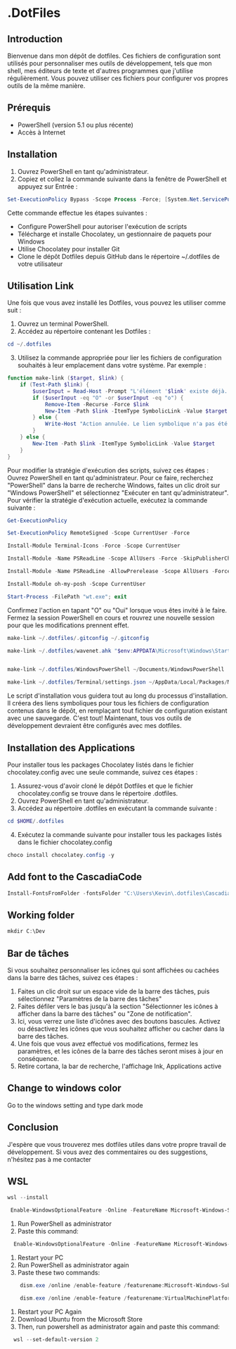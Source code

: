 # .DotFiles
## Introduction
Bienvenue dans mon dépôt de dotfiles. Ces fichiers de configuration sont utilisés pour personnaliser mes outils de développement, tels que mon shell, mes éditeurs de texte et d'autres programmes que j'utilise régulièrement. Vous pouvez utiliser ces fichiers pour configurer vos propres outils de la même manière.

## Prérequis
* PowerShell (version 5.1 ou plus récente)
* Accès à Internet
## Installation
1. Ouvrez PowerShell en tant qu'administrateur.
1. Copiez et collez la commande suivante dans la fenêtre de PowerShell et appuyez sur Entrée :
```powershell
Set-ExecutionPolicy Bypass -Scope Process -Force; [System.Net.ServicePointManager]::SecurityProtocol = [System.Net.SecurityProtocolType]::Tls12; iex ((New-Object System.Net.WebClient).DownloadString('https://community.chocolatey.org/install.ps1')) ; SET "PATH=%PATH%;%ALLUSERSPROFILE%\chocolatey\bin" ; refreshenv ; choco install git -y; git clone https://github.com/KevinDoremy/Dotfiles.git $HOME/.dotfiles 
```
Cette commande effectue les étapes suivantes :

* Configure PowerShell pour autoriser l'exécution de scripts
* Télécharge et installe Chocolatey, un gestionnaire de paquets pour Windows
* Utilise Chocolatey pour installer Git
* Clone le dépôt Dotfiles depuis GitHub dans le répertoire ~/.dotfiles de votre utilisateur
## Utilisation Link
Une fois que vous avez installé les Dotfiles, vous pouvez les utiliser comme suit :

1. Ouvrez un terminal PowerShell.
2. Accédez au répertoire contenant les Dotfiles :
```powershell
cd ~/.dotfiles
```
3. Utilisez la commande appropriée pour lier les fichiers de configuration souhaités à leur emplacement dans votre système. Par exemple :
```powershell 
function make-link ($target, $link) {
    if (Test-Path $link) {
        $userInput = Read-Host -Prompt "L'élément '$link' existe déjà. Voulez-vous le remplacer ? (O/N)"
        if ($userInput -eq "O" -or $userInput -eq "o") {
            Remove-Item -Recurse -Force $link
            New-Item -Path $link -ItemType SymbolicLink -Value $target
        } else {
            Write-Host "Action annulée. Le lien symbolique n'a pas été créé."
        }
    } else {
        New-Item -Path $link -ItemType SymbolicLink -Value $target
    }
}
```
Pour modifier la stratégie d'exécution des scripts, suivez ces étapes :
Ouvrez PowerShell en tant qu'administrateur. Pour ce faire, recherchez "PowerShell" dans la barre de recherche Windows, faites un clic droit sur "Windows PowerShell" et sélectionnez "Exécuter en tant qu'administrateur".
Pour vérifier la stratégie d'exécution actuelle, exécutez la commande suivante :
```powershell
Get-ExecutionPolicy
```
```powershell
Set-ExecutionPolicy RemoteSigned -Scope CurrentUser -Force
```
```powershell
Install-Module Terminal-Icons -Force -Scope CurrentUser
```
```powershell
Install-Module -Name PSReadLine -Scope AllUsers -Force -SkipPublisherCheck
```
```powershell
Install-Module -Name PSReadLine -AllowPrerelease -Scope AllUsers -Force -SkipPublisherCheck
```
```powershell
Install-Module oh-my-posh -Scope CurrentUser
```
```powershell
Start-Process -FilePath "wt.exe"; exit
```
Confirmez l'action en tapant "O" ou "Oui" lorsque vous êtes invité à le faire.
Fermez la session PowerShell en cours et rouvrez une nouvelle session pour que les modifications prennent effet.
```powershell
make-link ~/.dotfiles/.gitconfig ~/.gitconfig
```
```powershell
make-link ~/.dotfiles/wavenet.ahk "$env:APPDATA\Microsoft\Windows\Start Menu\Programs\Startup\wavenet.ahk"
```
```powershell
```
```powershell
make-link ~/.dotfiles/WindowsPowerShell ~/Documents/WindowsPowerShell
```
```powershell
make-link ~/.dotfiles/Terminal/settings.json ~/AppData/Local/Packages/Microsoft.WindowsTerminal_8wekyb3d8bbwe/LocalState/settings.json
```
Le script d'installation vous guidera tout au long du processus d'installation. Il créera des liens symboliques pour tous les fichiers de configuration contenus dans le dépôt, en remplaçant tout fichier de configuration existant avec une sauvegarde.
C'est tout! Maintenant, tous vos outils de développement devraient être configurés avec mes dotfiles.
## Installation des Applications
Pour installer tous les packages Chocolatey listés dans le fichier chocolatey.config avec une seule commande, suivez ces étapes :
1. Assurez-vous d'avoir cloné le dépôt Dotfiles et que le fichier chocolatey.config se trouve dans le répertoire .dotfiles.
2. Ouvrez PowerShell en tant qu'administrateur.
3. Accédez au répertoire .dotfiles en exécutant la commande suivante :
```powershell
cd $HOME/.dotfiles
```
4. Exécutez la commande suivante pour installer tous les packages listés dans le fichier chocolatey.config 
```powershell
choco install chocolatey.config -y
```
## Add font to the CascadiaCode
```powershell
Install-FontsFromFolder -fontsFolder "C:\Users\Kevin\.dotfiles\CascadiaCode"
```
## Working folder 
```powershell
mkdir C:\Dev
```
## Bar de tâches
Si vous souhaitez personnaliser les icônes qui sont affichées ou cachées dans la barre des tâches, suivez ces étapes :
1. Faites un clic droit sur un espace vide de la barre des tâches, puis sélectionnez "Paramètres de la barre des tâches"
2. Faites défiler vers le bas jusqu'à la section "Sélectionner les icônes à afficher dans la barre des tâches" ou "Zone de notification".
3. Ici, vous verrez une liste d'icônes avec des boutons bascules. Activez ou désactivez les icônes que vous souhaitez afficher ou cacher dans la barre des tâches.
4. Une fois que vous avez effectué vos modifications, fermez les paramètres, et les icônes de la barre des tâches seront mises à jour en conséquence.
1. Retire cortana, la bar de recherche, l'affichage Ink, Applications active 
## Change to windows color
Go to the windows setting and type dark mode
## Conclusion
J'espère que vous trouverez mes dotfiles utiles dans votre propre travail de développement. Si vous avez des commentaires ou des suggestions, n'hésitez pas à me contacter

## WSL 
```powershell	
wsl --install
```


```powershell
 Enable-WindowsOptionalFeature -Online -FeatureName Microsoft-Windows-Subsystem-Linux
```



1) Run PowerShell as administrator
2) Paste this command:
```powershell
  Enable-WindowsOptionalFeature -Online -FeatureName Microsoft-Windows-Subsystem-Linux
```
1) Restart your PC
2) Run PowerShell as administrator again
3) Paste these two commands:
```powershell
    dism.exe /online /enable-feature /featurename:Microsoft-Windows-Subsystem-Linux /all /norestart
```
```powershell
    dism.exe /online /enable-feature /featurename:VirtualMachinePlatform /all /norestart
```
1) Restart your PC Again
2) Download Ubuntu from the Microsoft Store
1) Then, run powershell as administrator again and paste this command:

```powershell
  wsl --set-default-version 2
```
